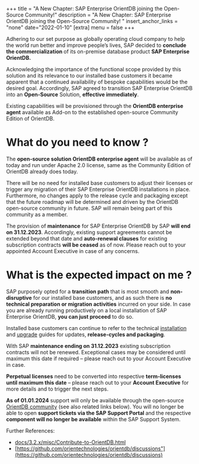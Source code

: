 +++
title = "A New Chapter: SAP Enterprise OrientDB joining the Open-Source Community!"
description = "A New Chapter: SAP Enterprise OrientDB joining the Open-Source Community! "
insert_anchor_links = "none"
date="2022-01-10"
[extra]
menu = false
+++

Adhering to our set purpose as globally operating cloud company to help the world run better and improve people’s lives, SAP decided to <strong>conclude the commercialization </strong>of its on-premise database product <strong>SAP Enterprise OrientDB. </strong>

Acknowledging the importance of the functional scope provided by this solution and its relevance to our installed base customers it became apparent that a continued availability of bespoke capabilities would be the desired goal. Accordingly, SAP agreed to transition SAP Enterprise OrientDB into an <strong>Open-Source</strong> Solution, <strong>effective immediately</strong>.  

Existing capabilities will be provisioned through the <strong>OrientDB enterprise agent</strong> available as Add-on to the established open-source Community Edition of OrientDB.  

# What do you need to know ?

The <strong>open-source solution OrientDB enterprise agent</strong> will be available as of today and run under Apache 2.0 license, same as the Community Edition of OrientDB already does today. 

There will be no need for installed base customers to adjust their licenses or trigger any migration of their SAP Enterprise OrientDB installations in place. Furthermore, no changes apply to the release cycle and packaging except that the future roadmap will be determined and driven by the OrientDB open-source community in future. SAP will remain being part of this community as a member. 

The provision of <strong>maintenance</strong> for SAP Enterprise OrientDB by SAP <strong>will end on 31.12.2023</strong>. Accordingly, existing support agreements cannot be extended beyond that date and <strong>auto-renewal clauses</strong> for existing subscription contracts <strong>will be ceased</strong> as of now. Please reach out to your appointed Account Executive in case of any concerns. 

# What is the expected impact on me ?

SAP purposely opted for a <strong>transition path</strong> that is most smooth and <strong>non-disruptive</strong> for our installed base customers, and as such there is <strong>no technical preparation or migration activities</strong> incurred on your side. In case you are already running productively on a local installation of SAP Enterprise OrientDB, <strong>you can just proceed</strong> to do so. 

Installed base customers can continue to refer to the technical <a href="/docs/3.2.x/admin/installation/">installation</a> and <a href="https://orientdb.dev/docs/3.2.x/release/Upgrade.html">upgrade</a> guides for updates, <strong>release-cycles and packaging</strong>.  

With SAP <strong>maintenance ending on 31.12.2023</strong> existing subscription contracts will not be renewed. Exceptional cases may be considered until maximum this date if required – please reach out to your Account Executive in case.   

<strong>Perpetual licenses</strong> need to be converted into respective <strong>term-licenses until maximum this date</strong> – please reach out to your <strong>Account Executive</strong> for more details and to trigger the next steps. 

<strong>As of 01.01.2024</strong> support will only be available through the open-source <a href="https://github.com/orientechnologies/orientdb/issues">OrientDB community</a> (see also related links below). You will no longer be able to open <strong>support tickets via the SAP Support Portal </strong>and the respective <strong>component will no longer be available</strong> within the SAP Support System. 


Further References:

- [docs/3.2.x/misc/Contribute-to-OrientDB.html](docs/3.2.x/misc/Contribute-to-OrientDB.html)
- [https://github.com/orientechnologies/orientdb/discussions"](https://github.com/orientechnologies/orientdb/discussions)



